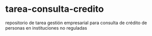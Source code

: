 # tarea-consulta-credito
repositorio de tarea gestión empresarial para consulta de crédito de personas en instituciones no reguladas
